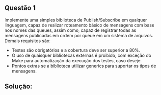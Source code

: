 ## Questão 1

Implemente uma simples biblioteca de Publish/Subscribe em qualquer linguagem, capaz de realizar roteamento básico de mensagens com base nos nomes das queues, assim como, capaz de registrar todas as mensagens publicadas em ordem por queue em um sistema de arquivos. Demais requisitos são:

- Testes são obrigatórios e a cobertura deve ser superior a 80%.
- O uso de quaisquer bibliotecas externas é proibido, com exceção do Make para automatização da execução dos testes, caso deseje.
- Pontos extras se a biblioteca utilizar generics para suportar os tipos de mensagens.

## Solução:
